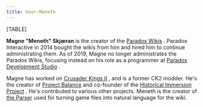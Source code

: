 ```yaml
---
title: User:Meneth
---
```

[TABLE]

**Magne "Meneth" Skjæran** is the creator of the [Paradox
Wikis](https://paradoxwikis.com/ "paradoxwiki:") . Paradox Interactive
in 2014 bought the wikis from him and hired him to continue
administrating them. As of 2019, Magne no longer administrates the
Paradox Wikis, focusing instead on his role as a programmer at [Paradox
Development
Studio](/wiki/index.php?title=Paradox&action=edit&redlink=1 "Paradox (page does not exist)")
.

Magne has worked on [Crusader Kings
II](https://ck2.paradoxwikis.com/Crusader_Kings_II_Wiki "ckii:Crusader Kings II Wiki")
, and is a former CK2 modder. He's the creator of [Project
Balance](https://ck2.paradoxwikis.com/Project_Balance "ckii:Project Balance")
and co-founder of the [Historical Immersion
Project](https://ck2.paradoxwikis.com/Historical_Immersion_Project "ckii:Historical Immersion Project")
. He's contributed to various other projects. Meneth is the creator of
[the
Parser](/wiki/index.php?title=Hearts_of_Iron_2_Wiki:Parser&action=edit&redlink=1 "Hearts of Iron 2 Wiki:Parser (page does not exist)")
used for turning game files into natural language for the wiki.
